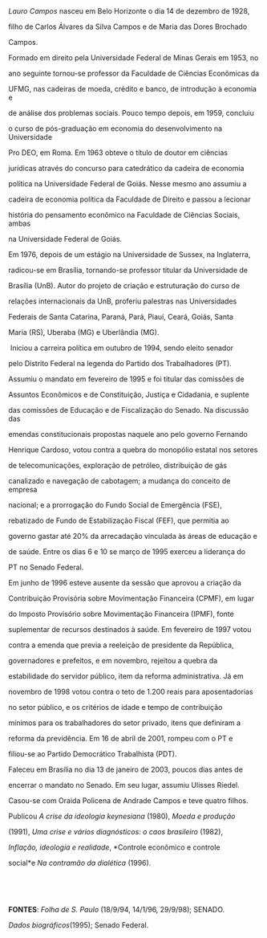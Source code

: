 

 



*Lauro Campos* nasceu em Belo Horizonte o dia 14 de dezembro de 1928,

filho de Carlos Álvares da Silva Campos e de Maria das Dores Brochado

Campos.



Formado em direito pela Universidade Federal de Minas Gerais em 1953, no

ano seguinte tornou-se professor da Faculdade de Ciências Econômicas da

UFMG, nas cadeiras de moeda, crédito e banco, de introdução à economia e

de análise dos problemas sociais. Pouco tempo depois, em 1959, concluiu

o curso de pós-graduação em economia do desenvolvimento na Universidade

Pro DEO, em Roma. Em 1963 obteve o título de doutor em ciências

jurídicas através do concurso para catedrático da cadeira de economia

política na Universidade Federal de Goiás. Nesse mesmo ano assumiu a

cadeira de economia política da Faculdade de Direito e passou a lecionar

história do pensamento econômico na Faculdade de Ciências Sociais, ambas

na Universidade Federal de Goiás.



Em 1976, depois de um estágio na Universidade de Sussex, na Inglaterra,

radicou-se em Brasília, tornando-se professor titular da Universidade de

Brasília (UnB). Autor do projeto de criação e estruturação do curso de

relações internacionais da UnB, proferiu palestras nas Universidades

Federais de Santa Catarina, Paraná, Pará, Piauí, Ceará, Goiás, Santa

Maria (RS), Uberaba (MG) e Uberlândia (MG).



 Iniciou a carreira política em outubro de 1994, sendo eleito senador

pelo Distrito Federal na legenda do Partido dos Trabalhadores (PT).

Assumiu o mandato em fevereiro de 1995 e foi titular das comissões de

Assuntos Econômicos e de Constituição, Justiça e Cidadania, e suplente

das comissões de Educação e de Fiscalização do Senado. Na discussão das

emendas constitucionais propostas naquele ano pelo governo Fernando

Henrique Cardoso, votou contra a quebra do monopólio estatal nos setores

de telecomunicações, exploração de petróleo, distribuição de gás

canalizado e navegação de cabotagem; a mudança do conceito de empresa

nacional; e a prorrogação do Fundo Social de Emergência (FSE),

rebatizado de Fundo de Estabilização Fiscal (FEF), que permitia ao

governo gastar até 20% da arrecadação vinculada às áreas de educação e

de saúde. Entre os dias 6 e 10 se março de 1995 exerceu a liderança do

PT no Senado Federal.



Em junho de 1996 esteve ausente da sessão que aprovou a criação da

Contribuição Provisória sobre Movimentação Financeira (CPMF), em lugar

do Imposto Provisório sobre Movimentação Financeira (IPMF), fonte

suplementar de recursos destinados à saúde. Em fevereiro de 1997 votou

contra a emenda que previa a reeleição de presidente da República,

governadores e prefeitos, e em novembro, rejeitou a quebra da

estabilidade do servidor público, item da reforma administrativa. Já em

novembro de 1998 votou contra o teto de 1.200 reais para aposentadorias

no setor público, e os critérios de idade e tempo de contribuição

mínimos para os trabalhadores do setor privado, itens que definiram a

reforma da previdência. Em 16 de abril de 2001, rompeu com o PT e

filiou-se ao Partido Democrático Trabalhista (PDT).



Faleceu em Brasília no dia 13 de janeiro de 2003, poucos dias antes de

encerrar o mandato no Senado. Em seu lugar, assumiu Ulisses Riedel.



Casou-se com Oraida Policena de Andrade Campos e teve quatro filhos.



Publicou *A crise da ideologia keynesiana* (1980), *Moeda e produção*

(1991), *Uma crise e vários diagnósticos: o caos brasileiro* (1982),

*Inflação, ideologia e realidade*, *Controle econômico e controle

social*e *Na contramão da dialética* (1996).



 



 



**FONTES**: *Folha de S. Paulo* (18/9/94, 14/1/96, 29/9/98); SENADO.

*Dados biográficos*(1995); Senado Federal.



 



 



 

